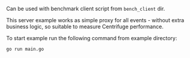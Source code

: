 Can be used with benchmark client script from `bench_client` dir.

This server example works as simple proxy for all events - without extra business logic, so suitable to measure Centrifuge performance.

To start example run the following command from example directory:

```
go run main.go
```
